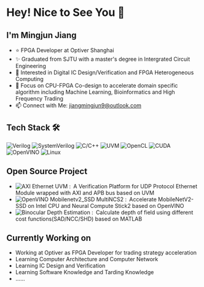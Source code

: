 # Hey! Nice to See You 👋

## I'm Mingjun Jiang

- ⭐ FPGA Developer at Optiver Shanghai
- ✨ Graduated from SJTU with a master's degree in Intergrated Circuit Engineering
- 🔭 Interested in Digital IC Design/Verification and FPGA Heterogeneous Computing
- 🌱 Focus on CPU-FPGA Co-design to accelerate domain specific algorithm including Machine Learning, Bioinformatics and High Frequency Trading
- 📫 Connect with Me: <jiangmingjun9@outlook.com>

## Tech Stack 🛠 
![Verilog](https://img.shields.io/badge/-Verilog-c5b8a5?style=flat)
![SystemVerilog](https://img.shields.io/badge/-SystemVerilog-c5b8a5?style=flat)
![C/C++](https://img.shields.io/badge/-C%2FC%2B%2B-c5b8a5?style=flat)
![UVM](https://img.shields.io/badge/-UVM-c5b8a5?style=flat)
![OpenCL](https://img.shields.io/badge/-OpenCL-c5b8a5?style=flat)
![CUDA](https://img.shields.io/badge/-CUDA-c5b8a5?style=flat)
![OpenVINO](https://img.shields.io/badge/-OpenVINO-c5b8a5?style=flat)
![Linux](https://img.shields.io/badge/-Linux-c5b8a5?style=flat)

## Open Source Project
- ![AXI Ethernet UVM](https://github.com/kkenshin1/AXI-Ethernet-UVM) :&ensp;A Verification Platform for UDP Protocol Ethernet Module wrapped with AXI and APB bus based on UVM
- ![OpenVINO Mobilenetv2_SSD MultiNCS2](https://github.com/kkenshin1/OpenVINO-Mobilenetv2_SSD-MultiNCS2) :&ensp;Accelerate MobileNetV2-SSD on Intel CPU and Neural Compute Stick2 based on OpenVINO
- ![Binocular Depth Estimation](https://github.com/kkenshin1/Binocular-Depth-Estimation) :&ensp;Calculate depth of field using different cost functions(SAD/NCC/SHD) based on MATLAB


## Currently Working on
- Working at Optiver as FPGA Developer for trading strategy acceleration
- Learning Computer Architecture and Computer Network
- Learning IC Design and Verification
- Learning Software Knowledge and Tarding Knowledge
- ......



<!--
**kkenshin1/kkenshin1** is a ✨ _special_ ✨ repository because its `README.md` (this file) appears on your GitHub profile.

Here are some ideas to get you started:

- 🔭 I’m currently working on ...
- 🌱 I’m currently learning ...
- 👯 I’m looking to collaborate on ...
- 🤔 I’m looking for help with ...
- 💬 Ask me about ...
- 📫 How to reach me: ...
- 😄 Pronouns: ...
- ⚡ Fun fact: ...
- ✨ An Graduate FPGA Developer Intern at Optiver
-->
